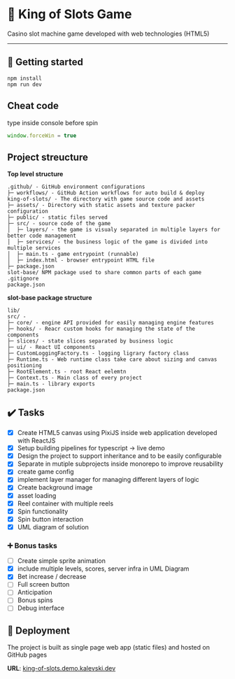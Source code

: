 # 🎲 King of Slots Game

Casino slot machine game developed with web technologies (HTML5)

___

## 🚀 Getting started
```
npm install
npm run dev
```

## Cheat code
type inside console before spin
```js
window.forceWin = true
```

## Project streucture

**Top level structure**
```
.github/ - GitHub environment configurations
├─ workflows/ - GitHub Action workflows for auto build & deploy
king-of-slots/ - The directory with game source code and assets
├─ assets/ - Directory with static assets and texture packer configuration
├─ public/ - static files served
├─ src/ - source code of the game
│  ├─ layers/ - the game is visualy separated in multiple layers for better code management 
│  ├─ services/ - the business logic of the game is divided into multiple services
│  ├─ main.ts - game entrypoint (runnable)
│  ├─ index.html - browser entrypoint HTML file
├─ package.json
slot-base/ NPM package used to share common parts of each game
.gitignore
package.json

```

**slot-base package structure**
```
lib/
src/ - 
├─ core/ - engine API provided for easily managing engine features
├─ hooks/ - Reacr custom hooks for managing the state of the components
├─ slices/ - state slices separated by business logic
├─ ui/ - React UI components
├─ CustomLoggingFactory.ts - logging ligrary factory class
├─ Runtime.ts - Web runtime class take care about sizing and canvas positioning
├─ RootElement.ts - root React eelemtn
├─ Context.ts - Main class of every project
├─ main.ts - library exports
package.json
```

## ✔️ Tasks
- [x] Create HTML5 canvas using PixiJS inside web application developed with ReactJS
- [x] Setup building pipelines for typescript -> live demo
- [x] Design the project to support inheritance and to be easily configurable
- [x] Separate in mutiple subprojects inside monorepo to improve reusability
- [x] create game config
- [x] implement layer manager for managing different layers of logic
- [x] Create background image
- [x] asset loading
- [x] Reel container with multiple reels
- [x] Spin functionality
- [x] Spin button interaction
- [x] UML diagram of solution

### ➕ Bonus tasks
- [ ] Create simple sprite animation
- [x] include multiple levels, scores, server infra in UML Diagram 
- [x] Bet increase / decrease
- [ ] Full screen button
- [ ] Anticipation 
- [ ] Bonus spins
- [ ] Debug interface

## 🚢 Deployment
The project is built as single page web app (static files) and hosted on GitHub pages

**URL**: [king-of-slots.demo.kalevski.dev](https://king-of-slots.demo.kalevski.dev/)


